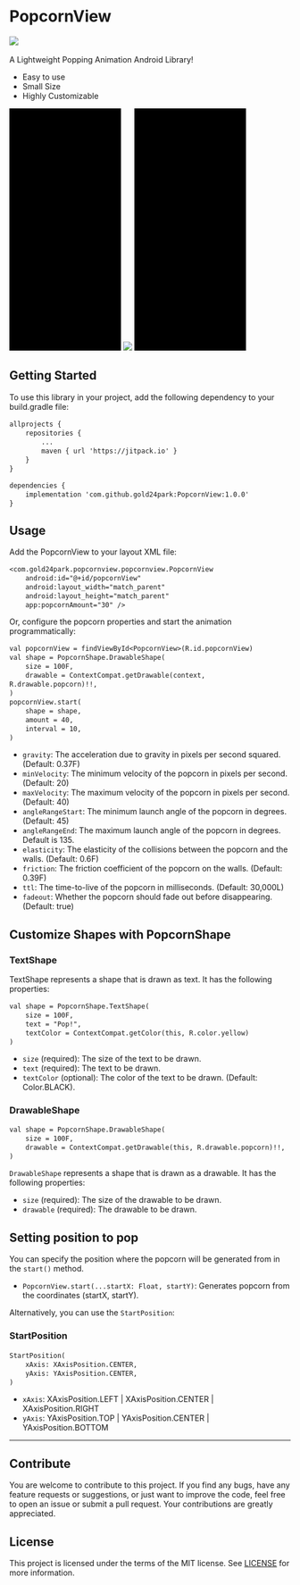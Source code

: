 # PopcornView
[![](https://jitpack.io/v/gold24park/PopcornView.svg)](https://jitpack.io/#gold24park/PopcornView)

A Lightweight Popping Animation Android Library!
- Easy to use
- Small Size
- Highly Customizable
<p>
    <img src="/images/emoji.gif"  width="200"/>
    <img src="/images/drawable.gif"  width="200"/>
    <img src="/images/text.gif"  width="200"/>
</p>

## Getting Started

To use this library in your project, add the following dependency to your build.gradle file:
```
allprojects {
    repositories {
        ...
        maven { url 'https://jitpack.io' }
    }
}
```
```agsl
dependencies {
    implementation 'com.github.gold24park:PopcornView:1.0.0'
}
```

## Usage

Add the PopcornView to your layout XML file:

```agsl
<com.gold24park.popcornview.popcornview.PopcornView
    android:id="@+id/popcornView"
    android:layout_width="match_parent"
    android:layout_height="match_parent"
    app:popcornAmount="30" />
```

Or, configure the popcorn properties and start the animation programmatically:

```
val popcornView = findViewById<PopcornView>(R.id.popcornView)
val shape = PopcornShape.DrawableShape(
    size = 100F,
    drawable = ContextCompat.getDrawable(context, R.drawable.popcorn)!!,
)
popcornView.start(
    shape = shape,
    amount = 40,
    interval = 10,
)
```

- `gravity`: The acceleration due to gravity in pixels per second squared. (Default: 0.37F)
- `minVelocity`: The minimum velocity of the popcorn in pixels per second. (Default: 20)
- `maxVelocity`: The maximum velocity of the popcorn in pixels per second. (Default: 40)
- `angleRangeStart`: The minimum launch angle of the popcorn in degrees. (Default: 45)
- `angleRangeEnd`: The maximum launch angle of the popcorn in degrees. Default is 135.
- `elasticity`: The elasticity of the collisions between the popcorn and the walls. (Default: 0.6F)
- `friction`: The friction coefficient of the popcorn on the walls. (Default: 0.39F)
- `ttl`: The time-to-live of the popcorn in milliseconds. (Default: 30,000L)
- `fadeout`: Whether the popcorn should fade out before disappearing. (Default: true)

## Customize Shapes with PopcornShape

### TextShape

TextShape represents a shape that is drawn as text. It has the following properties:

```
val shape = PopcornShape.TextShape(
    size = 100F,
    text = "Pop!",
    textColor = ContextCompat.getColor(this, R.color.yellow)
)
```

- `size` (required): The size of the text to be drawn.
- `text` (required): The text to be drawn.
- `textColor` (optional): The color of the text to be drawn. (Default: Color.BLACK).

### DrawableShape

```
val shape = PopcornShape.DrawableShape(
    size = 100F,
    drawable = ContextCompat.getDrawable(this, R.drawable.popcorn)!!,
)
```

`DrawableShape` represents a shape that is drawn as a drawable. It has the following properties:

- `size` (required): The size of the drawable to be drawn.
- `drawable` (required): The drawable to be drawn.

## Setting position to pop

You can specify the position where the popcorn will be generated from in the `start()` method.

- `PopcornView.start(...startX: Float, startY)`: Generates popcorn from the coordinates (startX, startY).

Alternatively, you can use the `StartPosition`:

### StartPosition

```
StartPosition(
    xAxis: XAxisPosition.CENTER,
    yAxis: YAxisPosition.CENTER,
)
```

- `xAxis`: XAxisPosition.LEFT | XAxisPosition.CENTER | XAxisPosition.RIGHT
- `yAxis`: YAxisPosition.TOP | YAxisPosition.CENTER | YAxisPosition.BOTTOM

---

## Contribute

You are welcome to contribute to this project. If you find any bugs, have any feature requests or suggestions, or just want to improve the code, feel free to open an issue or submit a pull request. Your contributions are greatly appreciated.

## License

This project is licensed under the terms of the MIT license. See [LICENSE](LICENSE) for more information.

